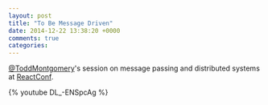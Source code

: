 ```yaml
---
layout: post
title: "To Be Message Driven"
date: 2014-12-22 13:38:20 +0000
comments: true
categories: 
---
```


[@ToddMontgomery](https://twitter.com/toddlmontgomery)'s session on message passing and distributed systems at [ReactConf](http://reactconf.com).


{% youtube DL_-ENSpcAg %}